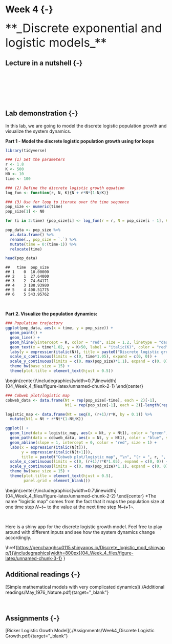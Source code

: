 

# Week 4 {-} 
<div style = "font-size: 28pt"> **_Discrete exponential and logistic models_**</div>

## Lecture in a nutshell {-}

<br>
<br>
<br>
<br>
<br>

## Lab demonstration {-}

In this lab, we are going to model the discrete logistic population growth and visualize the system dynamics. 

**Part 1 - Model the discrete logistic population growth using for loops**


```r
library(tidyverse)

### (1) Set the parameters
r <- 1.8
K <- 500
N0 <- 10
time <- 100

### (2) Define the discrete logistic growth equation
log_fun <- function(r, N, K){N + r*N*(1-N/K)}  

### (3) Use for loop to iterate over the time sequence
pop_size <- numeric(time)
pop_size[1] <- N0

for (i in 2:time) {pop_size[i] <- log_fun(r = r, N = pop_size[i - 1], K = K)}

pop_data <- pop_size %>% 
  as.data.frame() %>% 
  rename(., pop_size = `.`) %>%
  mutate(time = 0:(time-1)) %>%
  relocate(time)

head(pop_data)
```

```
##   time  pop_size
## 1    0  10.00000
## 2    1  27.64000
## 3    2  74.64171
## 4    3 188.93980
## 5    4 400.51775
## 6    5 543.95762
```

<br>

**Part 2. Visualize the population dynamics:**


```r
### Population trajectory
ggplot(pop_data, aes(x = time, y = pop_size)) + 
  geom_point() + 
  geom_line() +
  geom_hline(yintercept = K, color = "red", size = 1.2, linetype = "dashed") + 
  geom_text(x = time*1.02, y = K+50, label = "italic(K)", color = "red", size = 6.5, parse = T) +
  labs(y = expression(italic(N)), title = paste0("Discrete logistic growth", "\n", "(r = ", r, ", K = ", K, ", N0 = ", N0, ")")) + 
  scale_x_continuous(limits = c(0, time*1.05), expand = c(0, 0)) + 
  scale_y_continuous(limits = c(0, max(pop_size)*1.1), expand = c(0, 0)) + 
  theme_bw(base_size = 15) +
  theme(plot.title = element_text(hjust = 0.5))
```



\begin{center}\includegraphics[width=0.7\linewidth]{04_Week_4_files/figure-latex/unnamed-chunk-2-1} \end{center}

```r
### Cobweb plot/logistic map
cobweb_data <- data.frame(Nt = rep(pop_size[-time], each = 2)[-1], 
                          Nt1 = rep(pop_size[-1], each = 2)[-length(rep(pop_size[-1], each = 2))])

logistic_map <- data.frame(Nt = seq(0, (r+1)/r*K, by = 0.1)) %>%
  mutate(Nt1 = Nt + r*Nt*(1-Nt/K))

ggplot() + 
  geom_line(data = logistic_map, aes(x = Nt, y = Nt1), color = "green", size = 1.2) + 
  geom_path(data = cobweb_data, aes(x = Nt, y = Nt1), color = "blue", size = 0.5) + 
  geom_abline(slope = 1, intercept = 0, color = "red", size = 1) + 
  labs(x = expression(italic(N[t])),
       y = expression(italic(N[t+1])), 
       title = paste0("Cobweb plot/logistic map", "\n", "(r = ", r, ", K = ", K, ", N0 = ", N0, ")")) + 
  scale_x_continuous(limits = c(0, (r+1)/r*K*1.05), expand = c(0, 0)) + 
  scale_y_continuous(limits = c(0, max(pop_size)*1.1), expand = c(0, 0)) + 
  theme_bw(base_size = 15) +
  theme(plot.title = element_text(hjust = 0.5),
        panel.grid = element_blank())
```



\begin{center}\includegraphics[width=0.7\linewidth]{04_Week_4_files/figure-latex/unnamed-chunk-2-2} \end{center}
\*The name "logistic map" comes from the fact that it maps the population size at one time step *N~t~* to the value at the next time step *N~t+1~*.

<br>

<style>
iframe {border: 0;}
</style>

Here is a shiny app for the discrete logistic growth model. Feel free to play around with different inputs and see how the system dynamics change accordingly.


\href{https://genchanghsu0115.shinyapps.io/Discrete_logistic_mod_shinyapp/}{\includegraphics[width=800px]{04_Week_4_files/figure-latex/unnamed-chunk-3-1} }

## Additional readings {-}

[Simple mathematical models with very complicated dynamics](./Additional readings/May_1976_Nature.pdf){target="_blank"}

<br>

## Assignments {-}

[Ricker Logistic Gowth Model](./Assignments/Week4_Discrete Logistic Growth.pdf){target="_blank"}

<!-- [Suggested Solutions](./Assignments/Week4_Discrete Logistic Growth_with_Solutions.pdf){target="_blank"} -->


